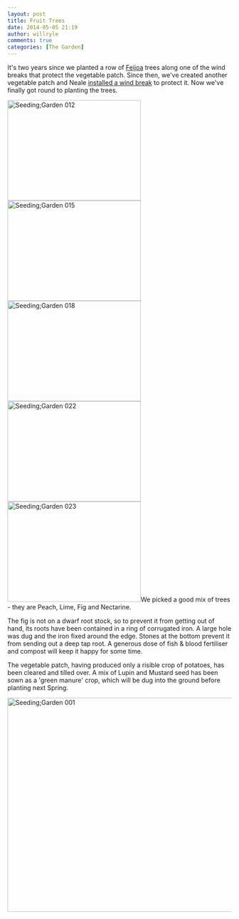```yaml
---
layout: post
title: Fruit Trees
date: 2014-05-05 21:19
author: willryle
comments: true
categories: [The Garden]
---
```

It's two years since we planted a row of <a title="An Acquired Taste" href="http://willryle.wordpress.com/2012/04/22/an-acquired-taste/">Feijoa</a> trees along one of the wind breaks that protect the vegetable patch. Since then, we've created another vegetable patch and Neale <a title="Fencing – More to it than meets the eye" href="http://willryle.wordpress.com/2013/11/20/fencing-more-to-it-than-meets-the-eye/">installed a wind break</a> to protect it. Now we've finally got round to planting the trees.

<!--more-->

<a href="http://willryle.files.wordpress.com/2014/05/seedinggarden-012.jpg" target="_blank"><img class="alignleft wp-image-1934 size-medium" src="http://willryle.files.wordpress.com/2014/05/seedinggarden-012.jpg?w=300" alt="Seeding;Garden 012" width="300" height="225" /></a><a href="http://willryle.files.wordpress.com/2014/05/seedinggarden-015.jpg" target="_blank"><img class="alignleft wp-image-1935 size-medium" src="http://willryle.files.wordpress.com/2014/05/seedinggarden-015.jpg?w=300" alt="Seeding;Garden 015" width="300" height="225" /></a><a href="http://willryle.files.wordpress.com/2014/05/seedinggarden-018.jpg" target="_blank"><img class="alignleft wp-image-1936 size-medium" src="http://willryle.files.wordpress.com/2014/05/seedinggarden-018.jpg?w=300" alt="Seeding;Garden 018" width="300" height="225" /></a><a href="http://willryle.files.wordpress.com/2014/05/seedinggarden-022.jpg" target="_blank"><img class="alignleft wp-image-1937 size-medium" src="http://willryle.files.wordpress.com/2014/05/seedinggarden-022.jpg?w=300" alt="Seeding;Garden 022" width="300" height="225" /></a><a href="http://willryle.files.wordpress.com/2014/05/seedinggarden-023.jpg" target="_blank"><img class="alignleft wp-image-1938 size-medium" src="http://willryle.files.wordpress.com/2014/05/seedinggarden-023.jpg?w=300" alt="Seeding;Garden 023" width="300" height="225" /></a>We picked a good mix of trees - they are Peach, Lime, Fig and Nectarine.

The fig is not on a dwarf root stock, so to prevent it from getting out of hand, its roots have been contained in a ring of corrugated iron. A large hole was dug and the iron fixed around the edge. Stones at the bottom prevent it from sending out a deep tap root. A generous dose of fish &amp; blood fertiliser and compost will keep it happy for some time.

The vegetable patch, having produced only a risible crop of potatoes, has been cleared and tilled over. A mix of Lupin and Mustard seed has been sown as a 'green manure' crop, which will be dug into the ground before planting next Spring.

<a href="http://willryle.files.wordpress.com/2014/05/seedinggarden-001.jpg" target="_blank"><img class="aligncenter wp-image-1933 size-large" src="http://willryle.files.wordpress.com/2014/05/seedinggarden-001.jpg?w=640" alt="Seeding;Garden 001" width="640" height="480" /></a>
